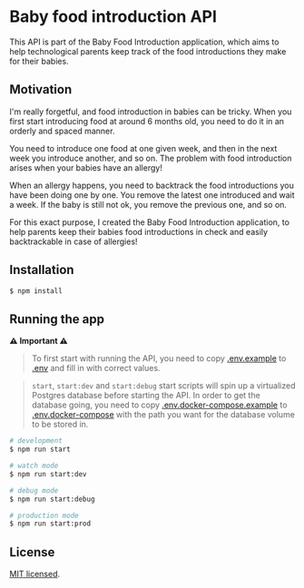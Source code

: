 # Baby food introduction API

This API is part of the Baby Food Introduction application, which aims to help technological parents keep track of the food introductions they make for their babies.

## Motivation
I'm really forgetful, and food introduction in babies can be tricky.
When you first start introducing food at around 6 months old, you need to do it in an orderly and spaced manner.

You need to introduce one food at one given week, and then in the next week you introduce another, and so on. The problem with food introduction arises when your babies have an allergy!

When an allergy happens, you need to backtrack the food introductions you have been doing one by one.
You remove the latest one introduced and wait a week. If the baby is still not ok, you remove the previous one, and so on.

For this exact purpose, I created the Baby Food Introduction application, to help parents keep their babies food introductions in check and easily backtrackable in case of allergies!

## Installation

```bash
$ npm install
```

## Running the app

**⚠️ Important ⚠️**

> To first start with running the API, you need to copy
> [.env.example](.env.example) to [.env](.env.docker-compose) and fill in with correct values.

> `start`, `start:dev` and `start:debug` start scripts will spin up a virtualized Postgres database before starting the API. In order to get the database going, you need to copy
> [.env.docker-compose.example](.env.docker-compose.example) to [.env.docker-compose](.env.docker-compose) with the path you
> want for the database volume to be stored in.

```bash
# development
$ npm run start

# watch mode
$ npm run start:dev

# debug mode
$ npm run start:debug 

# production mode
$ npm run start:prod
```

## License

[MIT licensed](LICENSE).
